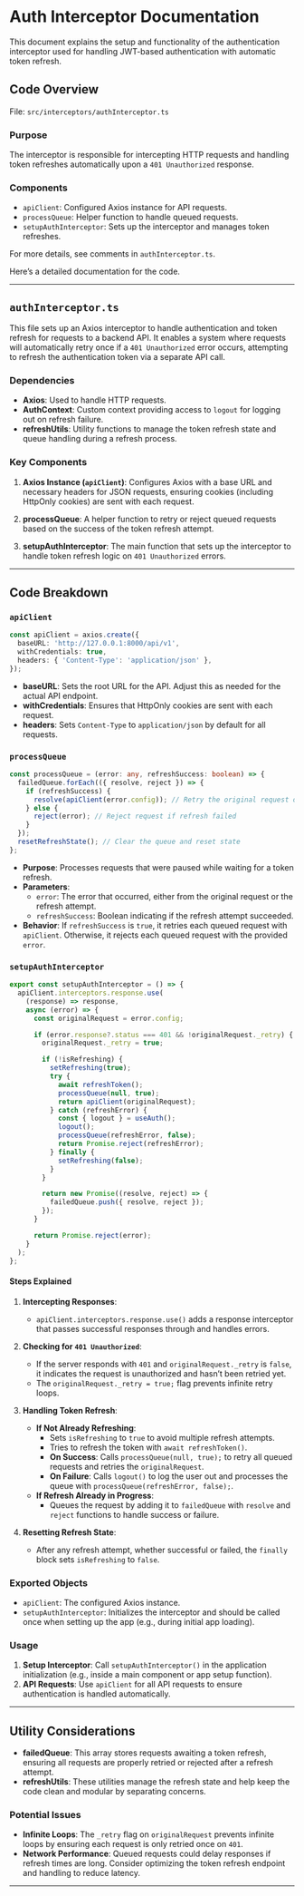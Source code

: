 # Auth Interceptor Documentation

This document explains the setup and functionality of the authentication interceptor used for handling JWT-based authentication with automatic token refresh.

## Code Overview

File: `src/interceptors/authInterceptor.ts`

### Purpose

The interceptor is responsible for intercepting HTTP requests and handling token refreshes automatically upon a `401 Unauthorized` response.

### Components
- `apiClient`: Configured Axios instance for API requests.
- `processQueue`: Helper function to handle queued requests.
- `setupAuthInterceptor`: Sets up the interceptor and manages token refreshes.


For more details, see comments in `authInterceptor.ts`.

Here’s a detailed documentation for the code.

---

## `authInterceptor.ts`

This file sets up an Axios interceptor to handle authentication and token refresh for requests to a backend API. It enables a system where requests will automatically retry once if a `401 Unauthorized` error occurs, attempting to refresh the authentication token via a separate API call.

### Dependencies

- **Axios**: Used to handle HTTP requests.
- **AuthContext**: Custom context providing access to `logout` for logging out on refresh failure.
- **refreshUtils**: Utility functions to manage the token refresh state and queue handling during a refresh process.

### Key Components

1. **Axios Instance (`apiClient`)**: Configures Axios with a base URL and necessary headers for JSON requests, ensuring cookies (including HttpOnly cookies) are sent with each request.

2. **processQueue**: A helper function to retry or reject queued requests based on the success of the token refresh attempt.

3. **setupAuthInterceptor**: The main function that sets up the interceptor to handle token refresh logic on `401 Unauthorized` errors.

---

## Code Breakdown

### `apiClient`

```typescript
const apiClient = axios.create({
  baseURL: 'http://127.0.0.1:8000/api/v1', 
  withCredentials: true,
  headers: { 'Content-Type': 'application/json' },
});
```

- **baseURL**: Sets the root URL for the API. Adjust this as needed for the actual API endpoint.
- **withCredentials**: Ensures that HttpOnly cookies are sent with each request.
- **headers**: Sets `Content-Type` to `application/json` by default for all requests.

### `processQueue`

```typescript
const processQueue = (error: any, refreshSuccess: boolean) => {
  failedQueue.forEach(({ resolve, reject }) => {
    if (refreshSuccess) {
      resolve(apiClient(error.config)); // Retry the original request on success
    } else {
      reject(error); // Reject request if refresh failed
    }
  });
  resetRefreshState(); // Clear the queue and reset state
};
```

- **Purpose**: Processes requests that were paused while waiting for a token refresh. 
- **Parameters**:
  - `error`: The error that occurred, either from the original request or the refresh attempt.
  - `refreshSuccess`: Boolean indicating if the refresh attempt succeeded.
- **Behavior**: If `refreshSuccess` is `true`, it retries each queued request with `apiClient`. Otherwise, it rejects each queued request with the provided `error`.

### `setupAuthInterceptor`

```typescript
export const setupAuthInterceptor = () => {
  apiClient.interceptors.response.use(
    (response) => response,
    async (error) => {
      const originalRequest = error.config;

      if (error.response?.status === 401 && !originalRequest._retry) {
        originalRequest._retry = true;

        if (!isRefreshing) {
          setRefreshing(true);
          try {
            await refreshToken();
            processQueue(null, true);
            return apiClient(originalRequest);
          } catch (refreshError) {
            const { logout } = useAuth();
            logout();
            processQueue(refreshError, false);
            return Promise.reject(refreshError);
          } finally {
            setRefreshing(false);
          }
        }

        return new Promise((resolve, reject) => {
          failedQueue.push({ resolve, reject });
        });
      }

      return Promise.reject(error);
    }
  );
};
```

#### Steps Explained

1. **Intercepting Responses**:
   - `apiClient.interceptors.response.use()` adds a response interceptor that passes successful responses through and handles errors.

2. **Checking for `401 Unauthorized`**:
   - If the server responds with `401` and `originalRequest._retry` is `false`, it indicates the request is unauthorized and hasn’t been retried yet.
   - The `originalRequest._retry = true;` flag prevents infinite retry loops.

3. **Handling Token Refresh**:
   - **If Not Already Refreshing**:
     - Sets `isRefreshing` to `true` to avoid multiple refresh attempts.
     - Tries to refresh the token with `await refreshToken()`.
     - **On Success**: Calls `processQueue(null, true);` to retry all queued requests and retries the `originalRequest`.
     - **On Failure**: Calls `logout()` to log the user out and processes the queue with `processQueue(refreshError, false);`.
   - **If Refresh Already in Progress**:
     - Queues the request by adding it to `failedQueue` with `resolve` and `reject` functions to handle success or failure.

4. **Resetting Refresh State**:
   - After any refresh attempt, whether successful or failed, the `finally` block sets `isRefreshing` to `false`.

### Exported Objects

- `apiClient`: The configured Axios instance.
- `setupAuthInterceptor`: Initializes the interceptor and should be called once when setting up the app (e.g., during initial app loading).

### Usage

1. **Setup Interceptor**: Call `setupAuthInterceptor()` in the application initialization (e.g., inside a main component or app setup function).
2. **API Requests**: Use `apiClient` for all API requests to ensure authentication is handled automatically.

---

## Utility Considerations

- **failedQueue**: This array stores requests awaiting a token refresh, ensuring all requests are properly retried or rejected after a refresh attempt.
- **refreshUtils**: These utilities manage the refresh state and help keep the code clean and modular by separating concerns.

### Potential Issues

- **Infinite Loops**: The `_retry` flag on `originalRequest` prevents infinite loops by ensuring each request is only retried once on `401`.
- **Network Performance**: Queued requests could delay responses if refresh times are long. Consider optimizing the token refresh endpoint and handling to reduce latency.

---